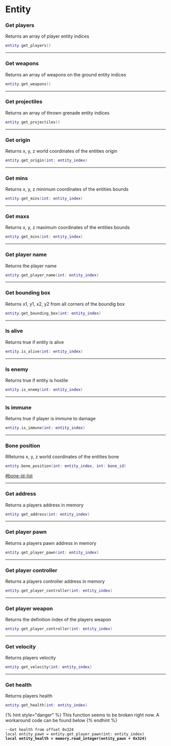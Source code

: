 # Entity

### Get players

Returns an array of player entity indices

```lua
entity.get_players()
```

***

### Get weapons

Returns an array of weapons on the ground entity indices

```lua
entity.get_weapons()
```

***

### Get projectiles

Returns an array of thrown grenade entity indices

```lua
entity.get_projectiles()
```

***

### Get origin

Returns x, y, z world coordinates of the entities origin

```lua
entity.get_origin(int: entity_index)
```

***

### Get mins

Returns x, y, z minimum coordinates of the entities bounds

```lua
entity.get_mins(int: entity_index)
```

***

### Get maxs

Returns x, y, z maximum coordinates of the entities bounds

```lua
entity.get_mins(int: entity_index)
```

***

### Get player name

Returns the player name

```lua
entity.get_player_name(int: entity_index)
```

***

### Get bounding box

Returns x1, y1, x2, y2 from all corners of the boundig box

```lua
entity.get_bounding_box(int: entity_index)
```

***

### Is alive

Returns true if entity is alive

```lua
entity.is_alive(int: entity_index)
```

***

### Is enemy

Returns true if entity is hostile

```lua
entity.is_enemy(int: entity_index)
```

***

### Is immune

Returns true if player is immune to damage

```lua
entity.is_immune(int: entity_index)
```

***

### Bone position

RReturns x, y, z world coordinates of the entities bone

```lua
entity.bone_position(int: entity_index, int: bone_id)
```

[#bone-id-list](extra-infos.md#bone-id-list "mention")

***

### Get address

Returns a players address in memory

```lua
entity.get_address(int: entity_index)
```

***

### Get player pawn

Returns a players pawn address in memory

```lua
entity.get_player_pawn(int: entity_index)
```

***

### Get player controller

Returns a players controller address in memory

```lua
entity.get_player_controller(int: entity_index)
```

***

### Get player weapon

Returns the definition index of the players weapon

```lua
entity.get_player_controller(int: entity_index)
```

***

### Get velocity

Returns players velocity

```lua
entity.get_velocity(int: entity_index)
```

***

### Get health

Returns players health

```lua
entity.get_health(int: entity_index)
```

{% hint style="danger" %}
This function seems to be broken right now. A workaround code can be found below
{% endhint %}

<pre class="language-lua"><code class="lang-lua">--Get health from offset 0x324
local entity_pawn = entity.get_player_pawn(int: entity_index)
<strong>local entity_health = memory.read_integer(entity_pawn + 0x324)
</strong></code></pre>
